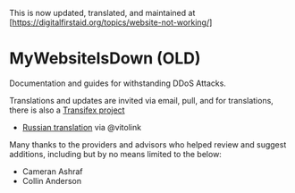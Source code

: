 This is now updated, translated, and maintained at [https://digitalfirstaid.org/topics/website-not-working/]

MyWebsiteIsDown (OLD)
===============

Documentation and guides for withstanding DDoS Attacks.

Translations and updates are invited via email, pull, and for translations, there is also a [Transifex project](https://www.transifex.com/projects/p/mywebsiteisdown)

 * [Russian translation](https://github.com/OpenInternet/MyWebsiteIsDown/blob/master/MyWebsiteIsDown_RU.md) via @vitolink

Many thanks to the providers and advisors who helped review and suggest additions, including but by no means limited to the below:
 * Cameran Ashraf
 * Collin Anderson

